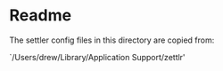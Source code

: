 # Readme

The settler config files in this directory are copied from:

`/Users/drew/Library/Application Support/zettlr'